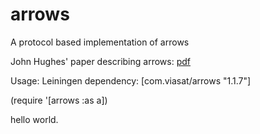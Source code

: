arrows
======

A protocol based implementation of arrows

John Hughes' paper describing arrows: [pdf](http://citeseerx.ist.psu.edu/viewdoc/summary;jsessionid=0F0DFB385D76652AEB59F86E31F368DA?doi=10.1.1.29.4575)

Usage:
Leiningen dependency: [com.viasat/arrows "1.1.7"]

(require '[arrows :as a])


hello world.
